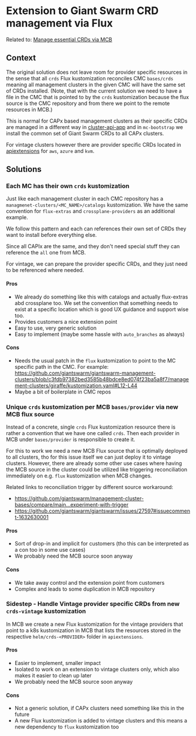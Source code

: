 # Extension to Giant Swarm CRD management via Flux

Related to: [Manage essential CRDs via MCB](../manage-essential-crds-via-mcb/README.md)

## Context

The original solution does not leave room for provider specific resources in the sense that all `crds` 
Flux kustomization reconciles CMC `bases/crds` meaning all management clusters in the given CMC will
have the same set of CRDs installed. (Note, that with the current solution we need to have a file in the CMC
that is pointed to by the `crds` kustomization because the flux source is the CMC repository and from there
we point to the remote resources in MCB.)

This is normal for CAPx based management clusters as their specific CRDs are managed in a different way
in [cluster-api-app](https://github.com/giantswarm/cluster-api-app/tree/e3f45963d98705302a2ef3855695fa9abb583c41/helm/cluster-api/files/core/bases)
and in `mc-bootstrap` we install the common set of Giant Swarm CRDs to all CAPx clusters.

For vintage clusters however there are provider specific CRDs located in
[apiextensions](https://github.com/giantswarm/apiextensions/tree/44bee19e76387be141de42398587b4af0da9edda/helm)
for `aws`, `azure` and `kvm`.

## Solutions

### Each MC has their own `crds` kustomization

Just like each management cluster in each CMC repository has a `managmenet-clusters/<MC_NAME>/catalogs` kustomization.
We have the same convention for `flux-extras` and `crossplane-providers` as an additional example.

We follow this pattern and each can references their own set of CRDs they want to install before everything else.

Since all CAPIx are the same, and they don't need special stuff they can reference the `all` one from MCB.

For vintage, we can prepare the provider specific CRDs, and they just need to be referenced where needed.

#### Pros

- We already do something like this with catalogs and actually flux-extras abd crossplane too. We set the convention
  that something needs to exist at a specific location which is good UX guidance and support wise too.
- Provides customers a nice extension point
- Easy to use, very generic solution
- Easy to implement (maybe some hassle with `auto_branches` as always)

#### Cons

- Needs the usual patch in the `flux` kustomization to point to the MC specific path in the CMC.
  For example: https://github.com/giantswarm/giantswarm-management-clusters/blob/c3fdb97382bed3585b48bdce8ed074f23ba5a8f7/management-clusters/giraffe/kustomization.yaml#L12-L44
- Maybe a bit of boilerplate in CMC repos

### Unique `crds` kustomization per MCB `bases/provider` via new MCB flux source

Instead of a concrete, single `crds` Flux kustomization resource there is rather a convention that we have one
called `crds`. Then each provider in MCB under `bases/provider` is responsible to create it.

For this to work we need a new MCB Flux source that is optimally deployed to all clusters, tho for this issue
itself we can just deploy it to vintage clusters. However, there are already some other use cases where
having the MCB source in the cluster could be utilized like triggering reconciliation immediately on e.g. `flux`
kustomization when MCB changes.

Related links to reconciliation trigger by different source workaround:

- https://github.com/giantswarm/management-cluster-bases/compare/main...experiment-with-trigger
- https://github.com/giantswarm/giantswarm/issues/27597#issuecomment-1632630001

#### Pros

- Sort of drop-in and implicit for customers (tho this can be interpreted as a con too in some use cases)
- We probably need the MCB source soon anyway

#### Cons

- We take away control and the extension point from customers
- Complex and leads to some duplication in MCB repository

### Sidestep - Handle Vintage provider specific CRDs from new `crds-vintage` kustomization

In MCB we create a new Flux kustomization for the vintage providers that point to a k8s kustomization in MCB
that lists the resources stored in the respective `helm/crds-<PROVIDER>` folder in `apiextensions`.

#### Pros

- Easier to implement, smaller impact
- Isolated to work on an extension to vintage clusters only, which also makes it easier to clean up later
- We probably need the MCB source soon anyway

#### Cons

- Not a generic solution, if CAPx clusters need something like this in the future
- A new Flux kustomization is added to vintage clusters and this means a new dependency to `flux` kustomization too

